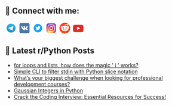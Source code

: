 ## 🔎 Connect with me:
[<img src="https://github.com/bullbesh/bullbesh/blob/main/images/Telegram.png" width="32" height="32" />](https://t.me/bullbesh)
[<img src="https://github.com/bullbesh/bullbesh/blob/main/images/VK.png" width="32" height="32" />](https://vk.com/bullbesh)
[<img src="https://github.com/bullbesh/bullbesh/blob/main/images/Twitter.png" width="32" height="32" />](https://twitter.com/bullbesh1)
[<img src="https://github.com/bullbesh/bullbesh/blob/main/images/Instagram.png" width="32" height="32" />](https://www.instagram.com/bullbesh)
[<img src="https://github.com/bullbesh/bullbesh/blob/main/images/Reddit.png" width="32" height="32" />](https://www.reddit.com/user/bullbesh)
[<img src="https://github.com/bullbesh/bullbesh/blob/main/images/YouTube.png" width="32" height="32" />](https://www.youtube.com/channel/UCtfjRs6uzgq5mfm8S06WTcg)

## 📕 Latest r/Python Posts
<!-- BLOG-POST-LIST:START -->
- [for loops and lists, how does the magic &#39; i &#39; works?](https://www.reddit.com/r/Python/comments/13xo9wl/for_loops_and_lists_how_does_the_magic_i_works/)
- [Simple CLI to filter stdin with Python slice notation](https://www.reddit.com/r/Python/comments/13xmxuu/simple_cli_to_filter_stdin_with_python_slice/)
- [What’s your biggest challenge when looking for professional development courses?](https://www.reddit.com/r/Python/comments/13xlosd/whats_your_biggest_challenge_when_looking_for/)
- [Gaussian Integers in Python](https://www.reddit.com/r/Python/comments/13xlavm/gaussian_integers_in_python/)
- [Crack the Coding Interview: Essential Resources for Success!](https://www.reddit.com/r/Python/comments/13xl3wz/crack_the_coding_interview_essential_resources/)
<!-- BLOG-POST-LIST:END -->
